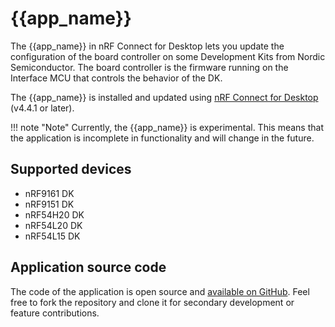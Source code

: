 # {{app_name}}

The {{app_name}} in nRF Connect for Desktop lets you update the configuration of the board controller on some Development Kits from Nordic Semiconductor.
The board controller is the firmware running on the Interface MCU that controls the behavior of the DK.

The {{app_name}} is installed and updated using [nRF Connect for Desktop](https://docs.nordicsemi.com/bundle/nrf-connect-desktop/page/index.html) (v4.4.1 or later).

!!! note "Note"
      Currently, the {{app_name}} is experimental. This means that the application is incomplete in functionality and will change in the future.

## Supported devices

- nRF9161 DK
- nRF9151 DK
- nRF54H20 DK
- nRF54L20 DK
- nRF54L15 DK

## Application source code

The code of the application is open source and [available on GitHub](https://github.com/NordicSemiconductor/pc-nrfconnect-board-configurator).
Feel free to fork the repository and clone it for secondary development or feature contributions.
